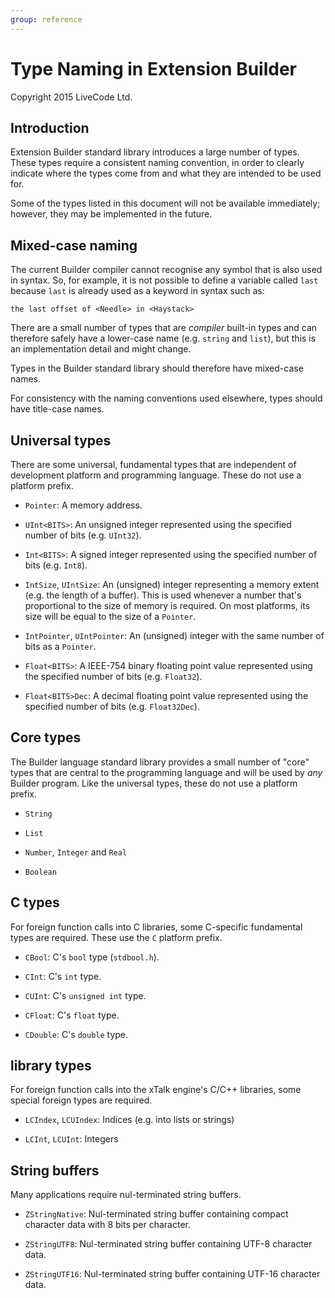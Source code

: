 ```yaml
---
group: reference
---
```


# Type Naming in Extension Builder
Copyright 2015 LiveCode Ltd.

## Introduction

Extension Builder standard library introduces a large number of types.
These types require a consistent naming convention, in order to
clearly indicate where the types come from and what they are intended
to be used for.

Some of the types listed in this document will not be available
immediately; however, they may be implemented in the future.

## Mixed-case naming

The current Builder compiler cannot recognise any symbol that is also
used in syntax.  So, for example, it is not possible to define a
variable called `last` because `last` is already used as a keyword in
syntax such as:

    the last offset of <Needle> in <Haystack>

There are a small number of types that are *compiler* built-in types
and can therefore safely have a lower-case name (e.g. `string` and
`list`), but this is an implementation detail and might change.

Types in the Builder standard library should therefore have mixed-case
names.

For consistency with the naming conventions used elsewhere,
types should have title-case names.

## Universal types

There are some universal, fundamental types that are independent of
development platform and programming language.  These do not use a
platform prefix.

* `Pointer`: A memory address.

* `UInt<BITS>`: An unsigned integer represented using the specified
  number of bits (e.g. `UInt32`).

* `Int<BITS>`: A signed integer represented using the specified
  number of bits (e.g. `Int8`).

* `IntSize`, `UIntSize`: An (unsigned) integer representing a memory
  extent (e.g. the length of a buffer).  This is used whenever a
  number that's proportional to the size of memory is required.  On
  most platforms, its size will be equal to the size of a `Pointer`.

* `IntPointer`, `UIntPointer`: An (unsigned) integer with the same
  number of bits as a `Pointer`.

* `Float<BITS>`: A IEEE-754 binary floating point value represented
  using the specified number of bits (e.g. `Float32`).

* `Float<BITS>Dec`: A decimal floating point value represented using
  the specified number of bits (e.g. `Float32Dec`).

## Core types

The Builder language standard library provides a small number of
"core" types that are central to the programming language and will be
used by *any* Builder program.  Like the universal types, these do not
use a platform prefix.

* `String`

* `List`

* `Number`, `Integer` and `Real`

* `Boolean`

## C types

For foreign function calls into C libraries, some C-specific
fundamental types are required.  These use the `C` platform prefix.

* `CBool`: C's `bool` type (`stdbool.h`).

* `CInt`: C's `int` type.

* `CUInt`: C's `unsigned int` type.

* `CFloat`: C's `float` type.

* `CDouble`: C's `double` type.

## library types

For foreign function calls into the xTalk engine's C/C++ libraries,
some special foreign types are required.

* `LCIndex`, `LCUIndex`: Indices (e.g. into lists or strings)

* `LCInt`, `LCUInt`: Integers

## String buffers

Many applications require nul-terminated string buffers.

* `ZStringNative`: Nul-terminated string buffer containing compact
  character data with 8 bits per character.

* `ZStringUTF8`: Nul-terminated string buffer containing UTF-8
  character data.

* `ZStringUTF16`: Nul-terminated string buffer containing UTF-16
  character data.
